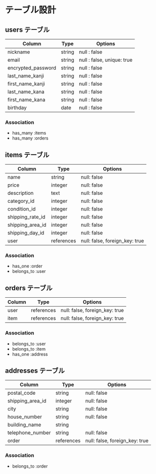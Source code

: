# テーブル設計

## users テーブル

| Column                    | Type    | Options       |
| ---------                 | ------  | -----------   |
| nickname                  | string  | null  : false |
| email                     | string  | null  : false, unique: true |
| encrypted_password        | string  | null  : false |
| last_name_kanji           | string  | null  : false |
| first_name_kanji          | string  | null  : false |
| last_name_kana            | string  | null  : false |
| first_name_kana           | string  | null  : false |
| birthday                  | date    | null  : false |

### Association

- has_many :items
- has_many :orders

## items テーブル

| Column           | Type       | Options     |
| --------------   | ------     | ----------- |
| name             | string     | null: false |
| price            | integer    | null: false |
| description      | text       | null: false |
| category_id      | integer    | null: false |
| condition_id     | integer    | null: false |
| shipping_rate_id | integer    | null: false |
| shipping_area_id | integer    | null: false |
| shipping_day_id  | integer    | null: false |
| user             | references | null: false, foreign_key: true |

### Association

- has_one :order
- belongs_to :user 

## orders テーブル

| Column              | Type       | Options                        |
| ------              | ---------- | ------------------------------ |
| user                | references | null: false, foreign_key: true |
| item                | references | null: false, foreign_key: true |


### Association

- belongs_to :user
- belongs_to :item
- has_one :address

## addresses テーブル

| Column              | Type       | Options                        |
| -------             | ---------- | ------------------------------ |
| postal_code         | string     | null: false |
| shipping_area_id    | integer    | null: false |
| city                | string     | null: false |
| house_number        | string     | null: false |
| building_name       | string     | 
| telephone_number    | string     | null: false |
| order               | references | null: false, foreign_key: true |

### Association

- belongs_to :order